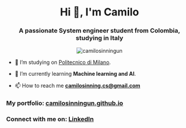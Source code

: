 <h1 align="center">Hi 👋, I'm Camilo</h1>
<h3 align="center">A passionate System engineer student from Colombia, studying in Italy</h3>

<p align="center"> <img src="https://komarev.com/ghpvc/?username=camilosinningun&label=Profile%20views&color=0e75b6&style=flat" alt="camilosinningun" /> </p>

- 🔭 I’m studying on [Politecnico di Milano]([https://github.com/Proyecto-Final-EPICS/EyeLand](https://www.polimi.it/)).

- 🌱 I’m currently learning **Machine learning and AI**.

- 📫 How to reach me **camilosinning.cs@gmail.com**

<h3 align="left">My portfolio: <a href="https://camilosinningun.github.io" target="blank">camilosinningun.github.io</a></h3>
<h3 align="left">Connect with me on: <a href="https://www.linkedin.com/in/camilo-sinning-49613a241/" target="blank">LinkedIn</a></h3>
